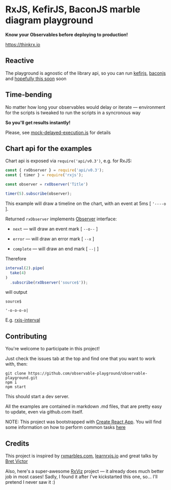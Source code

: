 # RxJS, KefirJS, BaconJS marble diagram playground

**Know your Observables before deploying to production!**

https://thinkrx.io

## Reactive

The playground is agnostic of the library api, so you can run [kefirjs](https://thinkrx.io/kefir/),
[baconjs](https://thinkrx.io/baconjs/) and [hopefully this soon](https://github.com/tc39/proposal-observable) soon

## Time-bending

No matter how long your observables would delay or iterate — environment for the scripts is tweaked to run the scripts in a syncronous way

**So you'll get results instantly!**

Please, see [mock-delayed-execution.js](https://github.com/observable-playground/observable-playground/blob/master/src/core/mock-delayed-execution/mock-delayed-execution.js) for details

## Chart api for the examples 

Chart api is exposed via `require('api/v0.3')`, e.g. for RxJS:

```js
const { rxObserver } = require('api/v0.3');
const { timer } = require('rxjs');

const observer = rxObserver('Title')

timer(5).subscribe(observer);
```

This example will draw a timeline on the chart, with an event at 5ms [ `'----o` ].

Returned `rxObserver` implements [Observer](http://reactivex.io/rxjs/class/es6/MiscJSDoc.js~ObserverDoc.html) interface:

- `next` — will draw an event mark [ `--o--` ]

- `error` — will draw an error mark [ `--x` ]

- `complete` — will draw an end mark [ `--|` ]

Therefore

```js
interval(2).pipe(
  take(4)
)
  .subscribe(rxObserver('source$'));
```

will output
```
source$

'-o-o-o-o|
```

E.g. [rxjs-interval](https://thinkrx.io/rxjs/interval/)

## Contributing

You're welcome to participate in this project!

Just check the issues tab at the top and find one that you want to work with, then:

```
git clone https://github.com/observable-playground/observable-playground.git
npm i
npm start
```

This should start a dev server.

All the examples are contained in markdown .md files, that are pretty easy to update, even via github.com itself.

NOTE: This project was bootstrapped with [Create React App](https://github.com/facebookincubator/create-react-app). You will find some information on how to perform common tasks [here](https://github.com/facebookincubator/create-react-app/blob/master/packages/react-scripts/template/README.md)

## Credits

This project is inspired by [rxmarbles.com](http://rxmarbles.com/), [learnrxjs.io](https://www.learnrxjs.io/) and great talks by [Bret Victor](http://worrydream.com/)

Also, here's a super-awesome [RxViz](https://github.com/moroshko/rxviz) project — it already does much better job in most cases! Sadly, I found it after I've kickstarted this one, so... I'll pretend I never saw it :)